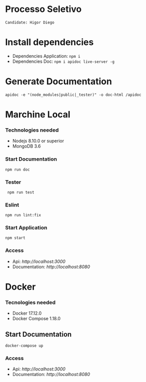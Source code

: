 # Processo Seletivo 

    Candidate: Higor Diego

# Install dependencies

- Dependencies Application: ` npm i `
- Dependencies Doc: `npm i apidoc live-server -g`


# Generate Documentation
` apidoc -e "(node_modules|public|_tester)" -o doc-html /apidoc `


# Marchine Local
### Technologies needed
- Nodejs 8.10.0 or superior
- MongoDB 3.6

### Start Documentation
`npm run doc`

### Tester
` npm run test`

### Eslint
` npm run lint:fix `

### Start Application
`npm start`

### Access
- Api: *http://localhost:3000*
- Documentation: *http://localhost:8080*

# Docker
### Tecnologies needed
- Docker 17.12.0
- Docker Compose 1.18.0

## Start Documentation
`docker-compose up`

### Access
- Api: *http://localhost:3000*
- Documentation: *http://localhost:8080*



